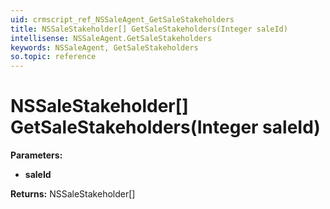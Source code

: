 ```yaml
---
uid: crmscript_ref_NSSaleAgent_GetSaleStakeholders
title: NSSaleStakeholder[] GetSaleStakeholders(Integer saleId)
intellisense: NSSaleAgent.GetSaleStakeholders
keywords: NSSaleAgent, GetSaleStakeholders
so.topic: reference
---
```


# NSSaleStakeholder[] GetSaleStakeholders(Integer saleId)

**Parameters:**
 - **saleId** 

**Returns:** NSSaleStakeholder[]
